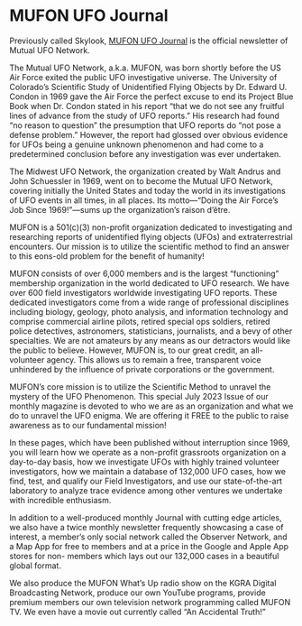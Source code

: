 # MUFON UFO Journal

Previously called Skylook, [MUFON UFO Journal](https://mufon.com/mufon-journal/) is the official newsletter of Mutual UFO Network.

The Mutual UFO Network, a.k.a. MUFON, was born shortly before the US Air Force exited the public UFO investigative universe. The University of Colorado’s Scientific Study of Unidentified Flying Objects by Dr. Edward U. Condon in 1969 gave the Air Force the perfect excuse to end its Project Blue Book when Dr. Condon stated in his report “that we do not see any fruitful lines of advance from the study of UFO reports.” His research had found “no reason to question” the presumption that UFO reports do “not pose a defense problem.” However, the report had glossed over obvious evidence for UFOs being a genuine unknown phenomenon and had come to a predetermined conclusion before any investigation was ever undertaken.

The Midwest UFO Network, the organization created by Walt Andrus and John Schuessler in 1969, went on to become the Mutual UFO Network, covering initially the United States and today the world in its investigations of UFO events in all times, in all places. Its motto—“Doing the Air Force’s Job Since 1969!”—sums up the organization’s raison d’être.

MUFON is a 501(c)(3) non-profit organization dedicated to investigating and researching reports of unidentified flying objects (UFOs) and extraterrestrial encounters. Our mission is to utilize the scientific method to find an answer to this eons-old problem for the benefit of humanity!

MUFON consists of over 6,000 members and is the largest “functioning” membership organization in the world dedicated to UFO research. We have over 600 field investigators worldwide investigating UFO reports. These dedicated investigators come from a wide range of professional disciplines including biology, geology, photo analysis, and information technology and comprise commercial airline pilots, retired special ops soldiers, retired police detectives, astronomers, statisticians, journalists, and a bevy of other specialties. We are not amateurs by any means as our detractors would like the public to believe. However, MUFON is, to our great credit, an all-volunteer agency. This allows us to remain a free, transparent voice unhindered by the influence of private corporations or the government.
 
MUFON’s core mission is to utilize the Scientific Method to unravel the mystery of the UFO Phenomenon. This special July 2023 Issue of our monthly magazine is devoted to who we are as an organization and what we do to unravel the UFO enigma. We are offering it FREE to the public to raise awareness as to our fundamental mission!

In these pages, which have been published without interruption since 1969, you will learn how we operate as a non-profit grassroots organization on a day-to-day basis, how we investigate UFOs with highly trained volunteer investigators, how we maintain a database of 132,000 UFO cases, how we find, test, and qualify our Field Investigators, and use our state-of-the-art laboratory to analyze trace evidence among other ventures we undertake with incredible enthusiasm.
 
In addition to a well-produced monthly Journal with cutting edge articles, we also have a twice monthly newsletter frequently showcasing a case of interest, a member’s only social network called the Observer Network, and a Map App for free to members and at a price in the Google and Apple App stores for non- members which lays out our 132,000 cases in a beautiful global format.

We also produce the MUFON What’s Up radio show on the KGRA Digital Broadcasting Network, produce our own YouTube programs, provide premium members our own television network programming called MUFON TV. We even have a movie out currently called “An Accidental Truth!”
